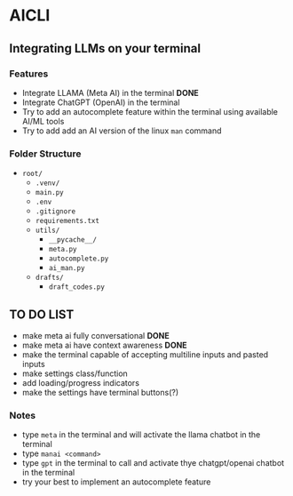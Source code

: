 # AICLI
## Integrating LLMs on your terminal

### Features
- Integrate LLAMA (Meta AI) in the terminal **DONE**
- Integrate ChatGPT (OpenAI) in the terminal
- Try to add an autocomplete feature within the terminal using available AI/ML tools
- Try to add add an AI version of the linux ```man``` command

### Folder Structure
- `root/`
    - `.venv/`
    - `main.py`
    - `.env`
    - `.gitignore`
    - `requirements.txt`
    - `utils/`
        - `__pycache__/`
        - `meta.py`
        - `autocomplete.py`
        - `ai_man.py`
    - `drafts/`
        - `draft_codes.py`

## TO DO LIST
- make meta ai fully conversational **DONE**
- make meta ai have context awareness **DONE**
- make the terminal capable of accepting multiline inputs and pasted inputs
- make settings class/function 
- add loading/progress indicators
- make the settings have terminal buttons(?)

### Notes
- type ```meta``` in the terminal and will activate the llama chatbot in the terminal
- type ```manai <command>``` 
- type ```gpt``` in the terminal to call and activate thye chatgpt/openai chatbot in the terminal
- try your best to implement an autocomplete feature